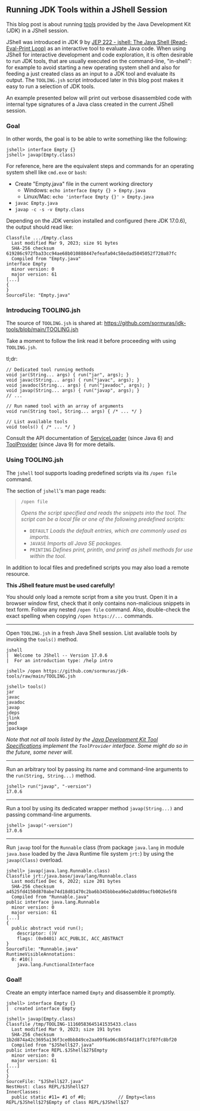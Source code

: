 ## Running JDK Tools within a JShell Session

This blog post is about running [tools](https://docs.oracle.com/en/java/javase/17/docs/specs/man/) provided by the Java Development Kit (JDK) in a JShell session.

JShell was introduced in JDK 9 by [JEP 222 - jshell: The Java Shell (Read-Eval-Print Loop)](https://openjdk.org/jeps/222) as an interactive tool to evaluate Java code.
When using JShell for interactive development and code exploration, it is often desirable to run JDK tools, that are usually executed on the command-line, "in-shell":
for example to avoid starting a new operating system shell and also for feeding a just created class as an input to a JDK tool and evaluate its output. 
The `TOOLING.jsh` script introduced later in this blog post makes it easy to run a selection of JDK tools.

An example presented below will print out verbose disassembled code with internal type signatures of a Java class created in the current JShell session.  

### Goal

In other words, the goal is to be able to write something like the following:

```text
jshell> interface Empty {}
jshell> javap(Empty.class)
```
For reference, here are the equivalent steps and commands for an operating system shell like `cmd.exe` or `bash`:

- Create "Empty.java" file in the current working directory
  - Windows: `echo interface Empty {} > Empty.java`
  - Linux/Mac: `echo 'interface Empty {}' > Empty.java`  
- `javac Empty.java`
- `javap -c -s -v Empty.class`

Depending on the JDK version installed and configured (here JDK 17.0.6), the output should read like:

```text
Classfile .../Empty.class
  Last modified Mar 9, 2023; size 91 bytes
  SHA-256 checksum 619286c972fba33cc94ae68b010888447efeafa04c58edad5045052f720a87fc
  Compiled from "Empty.java"
interface Empty
  minor version: 0
  major version: 61
[...]
{
}
SourceFile: "Empty.java"
```

### Introducing TOOLING.jsh

The source of `TOOLING.jsh` is shared at: <https://github.com/sormuras/jdk-tools/blob/main/TOOLING.jsh>

Take a moment to follow the link read it before proceeding with using `TOOLING.jsh`.

tl;dr:

```jshelllanguage
// Dedicated tool running methods
void jar(String... args) { run("jar", args); }
void javac(String... args) { run("javac", args); }
void javadoc(String... args) { run("javadoc", args); }
void javap(String... args) { run("javap", args); }
// ...

// Run named tool with an array of arguments
void run(String tool, String... args) { /* ... */ }

// List available tools
void tools() { /* ... */ }
```

Consult the API documentation of [ServiceLoader](https://docs.oracle.com/en/java/javase/17/docs/api/java.base/java/util/ServiceLoader.html) (since Java 6) and [ToolProvider](https://docs.oracle.com/en/java/javase/17/docs/api/java.base/java/util/spi/ToolProvider.html) (since Java 9) for more details. 

### Using TOOLING.jsh

The `jshell` tool supports loading predefined scripts via its `/open file` command.

The section of `jshell`'s man page reads:

> `/open file`
>
> _Opens the script specified and reads the snippets into the tool._
> _The script can be a local file or one of the following predefined scripts:_
>
> - `DEFAULT`
>   _Loads the default entries, which are commonly used as imports._
> - `JAVASE`
>   _Imports all Java SE packages._
> - `PRINTING`
>   _Defines print, println, and printf as jshell methods for use within the tool._

In addition to local files and predefined scripts you may also load a remote resource.

**This JShell feature must be used carefully!**

You should only load a remote script from a site you trust.
Open it in a browser window first, check that it only contains non-malicious snippets in text form.
Follow any nested `/open file` command.
Also, double-check the exact spelling when copying `/open https://...` commands.

---
Open `TOOLING.jsh` in a fresh Java Shell session.
List available tools by invoking the `tools()` method. 
```text
jshell
|  Welcome to JShell -- Version 17.0.6
|  For an introduction type: /help intro

jshell> /open https://github.com/sormuras/jdk-tools/raw/main/TOOLING.jsh

jshell> tools()
jar
javac
javadoc
javap
jdeps
jlink
jmod
jpackage
```
_Note that not all tools listed by the [Java Development Kit Tool Specifications](https://docs.oracle.com/en/java/javase/17/docs/specs/man/) implement the `ToolProvider` interface._
_Some might do so in the future, some never will._

---
Run an arbitrary tool by passing its name and command-line arguments to the `run(String, String...)` method.
```text
jshell> run("javap", "-version")
17.0.6
```

---
Run a tool by using its dedicated wrapper method `javap(String...)` and passing command-line arguments.
```text
jshell> javap("-version")
17.0.6
```

---
Run `javap` tool for the `Runnable` class (from package `java.lang` in module `java.base` loaded by the Java Runtime file system `jrt:`) by using the `javap(Class)` overload.
```text
jshell> javap(java.lang.Runnable.class)
Classfile jrt:/java.base/java/lang/Runnable.class
  Last modified Dec 6, 2022; size 201 bytes
  SHA-256 checksum a4525fd4150d870abe74d18d81470c2ba6b345bbbea96e2a8d09acfb0026e5f8
  Compiled from "Runnable.java"
public interface java.lang.Runnable
  minor version: 0
  major version: 61
[...]
{
  public abstract void run();
    descriptor: ()V
    flags: (0x0401) ACC_PUBLIC, ACC_ABSTRACT
}
SourceFile: "Runnable.java"
RuntimeVisibleAnnotations:
  0: #10()
    java.lang.FunctionalInterface
```

### Goal!

Create an empty interface named `Empty` and disassemble it promptly.

```text
jshell> interface Empty {}
|  created interface Empty

jshell> javap(Empty.class)
Classfile /tmp/TOOLING-11160583645141535433.class
  Last modified Mar 9, 2023; size 191 bytes
  SHA-256 checksum 1b2d874a42c3695a136f3ce0bb849ce2aa09f6a96c8b5f4d18f7c1f07fc8bf20
  Compiled from "$JShell$27.java"
public interface REPL.$JShell$27$Empty
  minor version: 0
  major version: 61
[...]
{
}
SourceFile: "$JShell$27.java"
NestHost: class REPL/$JShell$27
InnerClasses:
  public static #11= #1 of #8;            // Empty=class REPL/$JShell$27$Empty of class REPL/$JShell$27
```
